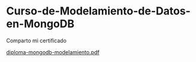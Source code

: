 # Curso-de-Modelamiento-de-Datos-en-MongoDB

Comparto mi certificado 

[diploma-mongodb-modelamiento.pdf](https://github.com/Kamilo2251/Curso-de-Modelamiento-de-Datos-en-MongoDB/files/11053923/diploma-mongodb-modelamiento.pdf)
